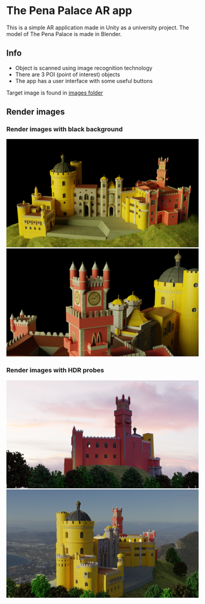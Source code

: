 # The Pena Palace AR app

This is a simple AR application made in Unity as a university project. The model of The Pena Palace is made in Blender. 

## Info
* Object is scanned using image recognition technology
* There are 3 POI (point of interest) objects
* The app has a user interface with some useful buttons

Target image is found in [images folder](https://github.com/scelosmano1/ThePenaPalace-AR-app/blob/main/images/The%20Pena%20Palace%20-%20image%20recognition.jpg)

## Render images

### Render images with black background
![Render image 1](/images/render1.png)
![Render image 2](/images/render2.png)
### Render images with HDR probes
![Render image 5](/images/render5.png)
![Render image 3](/images/render3.png)

